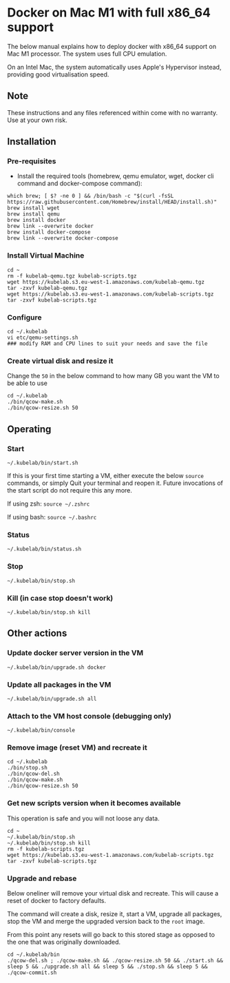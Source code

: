 # Docker on Mac M1 with full x86_64 support

The below manual explains how to deploy docker with x86_64 support on Mac M1 processor. The system uses full CPU emulation.

On an Intel Mac, the system automatically uses Apple's Hypervisor instead, providing good virtualisation speed.

## Note

These instructions and any files referenced within come with no warranty. Use at your own risk.

## Installation

### Pre-requisites

* Install the required tools (homebrew, qemu emulator, wget, docker cli command and docker-compose command):

```
which brew; [ $? -ne 0 ] && /bin/bash -c "$(curl -fsSL https://raw.githubusercontent.com/Homebrew/install/HEAD/install.sh)"
brew install wget
brew install qemu
brew install docker
brew link --overwrite docker
brew install docker-compose
brew link --overwrite docker-compose
```

### Install Virtual Machine

```
cd ~
rm -f kubelab-qemu.tgz kubelab-scripts.tgz
wget https://kubelab.s3.eu-west-1.amazonaws.com/kubelab-qemu.tgz
tar -zxvf kubelab-qemu.tgz
wget https://kubelab.s3.eu-west-1.amazonaws.com/kubelab-scripts.tgz
tar -zxvf kubelab-scripts.tgz
```

### Configure

```
cd ~/.kubelab
vi etc/qemu-settings.sh
### modify RAM and CPU lines to suit your needs and save the file
```

### Create virtual disk and resize it

Change the `50` in the below command to how many GB you want the VM to be able to use

```
cd ~/.kubelab
./bin/qcow-make.sh
./bin/qcow-resize.sh 50
```

## Operating

### Start

```
~/.kubelab/bin/start.sh
```

If this is your first time starting a VM, either execute the below `source` commands, or simply Quit your terminal and reopen it. Future invocations of the start script do not require this any more.

If using zsh: `source ~/.zshrc`

If using bash: `source ~/.bashrc`

### Status

```
~/.kubelab/bin/status.sh
```

### Stop

```
~/.kubelab/bin/stop.sh
```

### Kill (in case stop doesn't work)

```
~/.kubelab/bin/stop.sh kill
```

## Other actions

### Update docker server version in the VM

```
~/.kubelab/bin/upgrade.sh docker
```

### Update all packages in the VM

```
~/.kubelab/bin/upgrade.sh all
```

### Attach to the VM host console (debugging only)

```
~/.kubelab/bin/console
```

### Remove image (reset VM) and recreate it

```
cd ~/.kubelab
./bin/stop.sh
./bin/qcow-del.sh
./bin/qcow-make.sh
./bin/qcow-resize.sh 50
```

### Get new scripts version when it becomes available

This operation is safe and you will not loose any data.

```
cd ~
~/.kubelab/bin/stop.sh
~/.kubelab/bin/stop.sh kill
rm -f kubelab-scripts.tgz
wget https://kubelab.s3.eu-west-1.amazonaws.com/kubelab-scripts.tgz
tar -zxvf kubelab-scripts.tgz
```

### Upgrade and rebase

Below oneliner will remove your virtual disk and recreate. This will cause a reset of docker to factory defaults.

The command will create a disk, resize it, start a VM, upgrade all packages, stop the VM and merge the upgraded version back to the `root` image.

From this point any resets will go back to this stored stage as opposed to the one that was originally downloaded.

```
cd ~/.kubelab/bin
./qcow-del.sh ; ./qcow-make.sh && ./qcow-resize.sh 50 && ./start.sh && sleep 5 && ./upgrade.sh all && sleep 5 && ./stop.sh && sleep 5 && ./qcow-commit.sh
```

